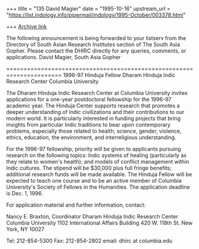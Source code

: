 +++
title = "135 David Magier"
date = "1995-10-16"
upstream_url = "https://list.indology.info/pipermail/indology/1995-October/003378.html"

+++
[Archive link](https://list.indology.info/pipermail/indology/1995-October/003378.html)

The following announcement is being forwarded to your listserv from the
Directory of South Asian Research Institutes section of The South Asia
Gopher. Please contact the DHIRC directly for any queries, comments, or
applications.
David Magier, South Asia Gopher

======================================================================
1996-97 
Hinduja Fellow
Dharam Hinduja Indic Research Center
Columbia University

The Dharam Hinduja Indic Research Center at Columbia University
invites applications for a one-year postdoctoral fellowship for the
1996-97 academic year.  The Hinduja Center supports research that
promotes a deeper understanding of Indic civilizations and their
contributions to our modern world.  It is particularly interested in
funding projects that bring insights from particular Indic traditions
to bear upon contemporary problems, especially those related to
health, science, gender, violence, ethics, education, the environment,
and interreligious understanding.  

For the 1996-97 fellowship, priority will be given to applicants
pursuing research on  the following topics: Indic systems of healing
(particularly as they relate to women's health); and models of
conflict management within Indic cultures.  The stipend will be
$30,000 plus full fringe benefits; additional research funds will be
made available.  The Hinduja Fellow will be expected to teach one
course and to be an active member of Columbia University's Society of
Fellows in the Humanities.  The application deadline is Dec. 1, 1996.


For application material and further information, contact:

Nancy E. Braxton, Coordinator
Dharam Hinduja Indic Research Center
Columbia University
1102 International Affairs Building
420 W. 118th St.
New York, NY 10027 

Tel:   212-854-5300
Fax:   212-854-2802
email: dhirc at columbia.edu





